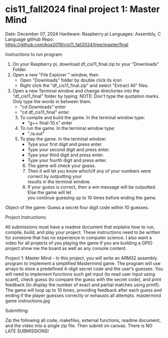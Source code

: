# cis11_fall2024 final project 1: Master Mind
Date: December 07, 2024
Hardware: Raspberry pi
Languages: Assembly, C Language
gitHub Repo: https://github.com/koa2019/cis11_fall2024/tree/master/final

Instructions to run program:
1. On your Raspberry pi, download df_cis11_final.zip to your "Downloads" Folder.
2. Open a new "File Explorer " window, then
    * Open "Downloads" folder by double click its icon
    * Right click the "df_cis11_final.zip" and select "Extract All" files. 
2. Open a new Terminal window and change directories into the "df_cis11_final" folder 
   by typing: NOTE: Don't type the quotation marks. Only type the words in between them.
    * "cd Downloads" enter 
    * "cd df_cis11_final" enter
    3. To compile and build the game. In the terminal window type:
        * "g++ final-10.s" enter
    4. To run the game. In the terminal window type:
        * "./a.out" 
    5. To play the game. In the terminal window:
        * Type your first digit and press enter.
        * Type your second digit and press enter.
        * Type your third digit and press enter.
        * Type your fourth digit and press enter.
        6. The game will check your guess.
        7. Then it will let you know which/if any of your numbers were correct by outputting your  
           results in the terminal window. 
        8. If your guess is correct, then a win message will be outputted. Else the game will let  
           you continue guessing up to 10 times before ending the game.
       


Object of the game:
Guess a secret four digit code within 10 guesses.

Project Instructions:

All submissions must have a readme document that explains how to run, compile, build, and play your project. These instructions need to be written for someone that has no experience in computer science. I also want a video for all projects of you playing the game if you are building a GPIO project show me the board as well as any console content.

Project 1:
    Master Mind - In this project, you will write an ARM32 assembly program to implement a simplified Mastermind game. The program will use arrays to store a predefined 4-digit secret code and the user’s guesses. You will need to implement functions such get input (to read user input using scanf), check guess (to compare the guess with the secret code), and print feedback (to display the number of exact and partial matches using printf). The game will loop up to 10 times, providing feedback after each guess and ending if the player guesses correctly or exhausts all attempts. mastermind game instructions.jpg

Submitting:

Zip the following all code, makefiles, external functions, readme document, and the video into a single zip file. Then submit on canvas. There is NO LATE SUBMISSIONS! 

